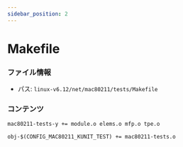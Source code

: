 ```yaml
---
sidebar_position: 2
---
```

# Makefile

### ファイル情報

- パス: `linux-v6.12/net/mac80211/tests/Makefile`

### コンテンツ

```txt
mac80211-tests-y += module.o elems.o mfp.o tpe.o

obj-$(CONFIG_MAC80211_KUNIT_TEST) += mac80211-tests.o

```
